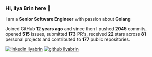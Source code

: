 
### Hi, Ilya Brin here 👋

I am a **Senior Software Engineer** with passion about **Golang**  

Joined GitHub **12 years ago** and since then I pushed **2045** commits, opened **515** issues, submitted **173** PR's, received **22** stars across **81** personal projects and contributed to **177** public repositories.

[1.1]: https://user-images.githubusercontent.com/464157/88304618-307f2b00-cd11-11ea-8f5a-0a154f7b523d.png (Feel free to add me to your network)
[2.1]: https://user-images.githubusercontent.com/464157/88305468-39bcc780-cd12-11ea-826e-f67163b6cf1f.png (You are here 😸)

[1]: https://www.linkedin.com/in/ilyabrin
[2]: https://www.github.com/ilyabrin

[![linkedin ilyabrin][1.1]][1]
[![github ilyabrin][2.1]][2]
